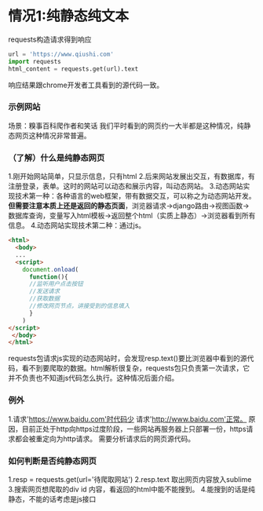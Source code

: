情况1:纯静态纯文本
===

requests构造请求得到响应
```python
url = 'https://www.qiushi.com'
import requests
html_content = requests.get(url).text
```
响应结果跟chrome开发者工具看到的源代码一致。

### 示例网站
场景：糗事百科爬作者和笑话
我们平时看到的网页约一大半都是这种情况，纯静态网页这种情况非常普遍。
### （了解）什么是纯静态网页
1.刚开始网站简单，只显示信息，只有html
2.后来网站发展出交互，有数据库，有注册登录，表单。这时的网站可以动态和展示内容，叫动态网站。
3.动态网站实现技术第一种：各种语言的web框架，带有数据交互，可以称之为动态网站开发。**但需要注意本质上还是返回的静态页面**，浏览器请求→django路由→视图函数→数据库查询，变量写入html模板→返回整个html（实质上静态）→浏览器看到所有信息。
4.动态网站实现技术第二种：通过js。
```html
<html>
  <body>
  ...
  <script>
    document.onload(
      function(){
      //监听用户点击按钮
      //发送请求
      //获取数据
      //修改网页节点，讲接受到的信息填入
      }
    )
</script> 
 </body>
</html>
```
requests包请求js实现的动态网站时，会发现resp.text()要比浏览器中看到的源代码，看不到要爬取的数据。html解析很复杂，requests包只负责第一次请求，它并不负责也不知道js代码怎么执行。这种情况后面介绍。
### 例外
1.请求'https://www.baidu.com'时代码少    请求'http://www.baidu.com'正常。
原因，目前正处于http向https过度阶段，一些网站再服务器上只部署一份，https请求都会被重定向为http请求。
需要分析请求后的网页源代码。

### 如何判断是否纯静态网页
1.resp = requests.get(url='待爬取网站')
2.resp.text  取出网页内容放入sublime
3.搜索网页想爬取的div id 内容，看返回的html中能不能搜到。
4.能搜到的话是纯静态，不能的话考虑是js接口

